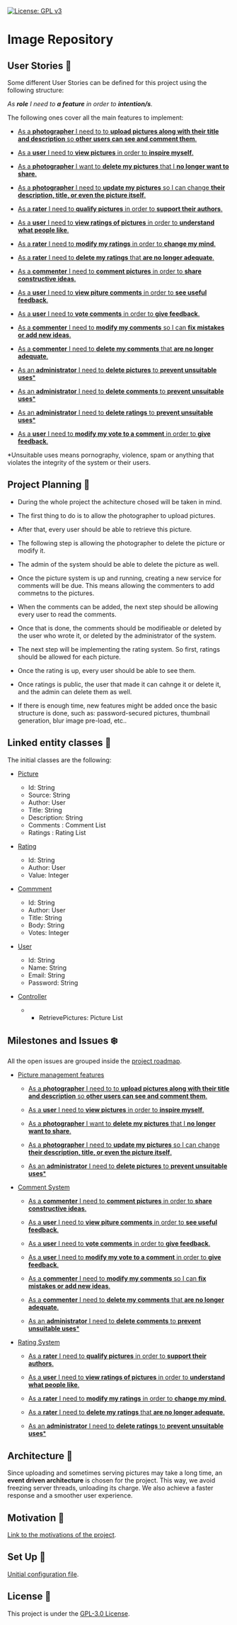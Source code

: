 [![License: GPL v3](https://img.shields.io/badge/License-GPLv3-blue.svg)](https://www.gnu.org/licenses/gpl-3.0)

# Image Repository

## User Stories :eyes:

Some different User Stories can be defined for this project using the following structure:

_As **role** I need to **a feature** in order to **intention/s**._

The following ones cover all the main features to implement:

* [As a **photographer** I need to to **upload pictures along with their title and description** so **other users can see and comment them**.](https://github.com/GabCas28/Image-Repository/issues/17)

* [As a **user** I need to **view pictures** in order to **inspire myself**.](https://github.com/GabCas28/Image-Repository/issues/18)

* [As a **photographer** I want to **delete my pictures** that I **no longer want to share**.](https://github.com/GabCas28/Image-Repository/issues/19)

* [As a **photographer** I need to **update my pictures** so I can change **their description, title, or even the picture itself**.](https://github.com/GabCas28/Image-Repository/issues/20)

* [As a **rater** I need to **qualify pictures** in order to **support their authors**.](https://github.com/GabCas28/Image-Repository/issues/21)

* [As a **user** I need to **view ratings of pictures** in order to **understand what people like**.](https://github.com/GabCas28/Image-Repository/issues22)

* [As a **rater** I need to **modify my ratings** in order to **change my mind**.](https://github.com/GabCas28/Image-Repository/issues/23)

* [As a **rater** I need to **delete my ratings** that **are no longer adequate**.](https://github.com/GabCas28/Image-Repository/issues/24)

* [As a **commenter** I need to **comment pictures** in order to **share constructive ideas**.](https://github.com/GabCas28/Image-Repository/issues/25)

* [As a **user** I need to **view piture comments** in order to **see useful feedback**.](https://github.com/GabCas28/Image-Repository/issues/26)

* [As a **user** I need to **vote comments** in order to **give feedback**.](https://github.com/GabCas28/Image-Repository/issues/27)

* [As a **commenter** I need to **modify my comments** so I can **fix mistakes or add new ideas**.](https://github.com/GabCas28/Image-Repository/issues/28)

* [As a **commenter** I need to **delete my comments** that **are no longer adequate**.](https://github.com/GabCas28/Image-Repository/issues/29)

* [As an **administrator** I need to **delete pictures** to **prevent unsuitable uses***](https://github.com/GabCas28/Image-Repository/issues/30)

* [As an **administrator** I need to **delete comments** to **prevent unsuitable uses***](https://github.com/GabCas28/Image-Repository/issues/31)

* [As an **administrator** I need to **delete ratings** to **prevent unsuitable uses***](https://github.com/GabCas28/Image-Repository/issues/32)

* [As a **user** I need to **modify my vote to a comment** in order to **give feedback**.](https://github.com/GabCas28/Image-Repository/issues/33)

*Unsuitable uses means pornography, violence, spam or anything that violates the integrity of the system or their users.

## Project Planning :crystal_ball:

* During the whole project the achitecture chosed will be taken in mind.

* The first thing to do is to allow the photographer to upload pictures.

* After that, every user should be able to retrieve this picture.

* The following step is allowing the photographer to delete the picture or modify it.

* The admin of the system should be able to delete the picture as well. 

* Once the picture system is up and running, creating a new service for comments will be due. This means allowing the commenters to add commetns to the pictures.

* When the comments can be added, the next step should be allowing every user to read the comments.

* Once that is done, the comments should be modifieable or deleted by the user who wrote it, or deleted by the administrator of the system.

* The next step will be implementing the rating system. So first, ratings should be allowed for each picture.

* Once the rating is up, every user should be able to see them.

* Once ratings is public, the user that made it can cahnge it or delete it, and the admin can delete them as well.

* If there is enough time, new features might be added once the basic structure is done, such as: password-secured pictures, thumbnail generation, blur image pre-load, etc..

## Linked entity classes :link:

The initial classes are the following:

* [Picture](./src/Picture.ts)
  * Id: String
  * Source: String
  * Author: User
  * Title: String
  * Description: String
  * Comments : Comment List
  * Ratings : Rating List
  
* [Rating](./src/Rating.ts)
  * Id: String
  * Author: User
  * Value: Integer
  
* [Commment](./src/Comment.ts)
  * Id: String
  * Author: User
  * Title: String
  * Body: String
  * Votes: Integer
 
* [User](./src/User.ts)
  * Id: String
  * Name: String
  * Email: String
  * Password: String
 
* [Controller](./src/Controller.ts)
  * - RetrievePictures: Picture List

  
## Milestones and Issues :snowflake:

All the open issues are grouped inside the [project roadmap](https://github.com/GabCas28/Image-Repository/projects/1).
  
* [Picture management features](https://github.com/GabCas28/Image-Repository/milestone/4)

  * [As a **photographer** I need to to **upload pictures along with their title and description** so **other users can see and comment them**.](https://github.com/GabCas28/Image-Repository/issues/17)

  * [As a **user** I need to **view pictures** in order to **inspire myself**.](https://github.com/GabCas28/Image-Repository/issues/18)

  * [As a **photographer** I want to **delete my pictures** that I **no longer want to share**.](https://github.com/GabCas28/Image-Repository/issues/19)

  * [As a **photographer** I need to **update my pictures** so I can change **their description, title, or even the picture itself**.](https://github.com/GabCas28/Image-Repository/issues/20)
  
  * [As an **administrator** I need to **delete pictures** to **prevent unsuitable uses***](https://github.com/GabCas28/Image-Repository/issues/30)

* [Comment System](https://github.com/GabCas28/Image-Repository/milestone/5)

  * [As a **commenter** I need to **comment pictures** in order to **share constructive ideas**.](https://github.com/GabCas28/Image-Repository/issues/25)

  * [As a **user** I need to **view piture comments** in order to **see useful feedback**.](https://github.com/GabCas28/Image-Repository/issues/26)

  * [As a **user** I need to **vote comments** in order to **give feedback**.](https://github.com/GabCas28/Image-Repository/issues/27)
  
  * [As a **user** I need to **modify my vote to a comment** in order to **give feedback**.](https://github.com/GabCas28/Image-Repository/issues/33)

  * [As a **commenter** I need to **modify my comments** so I can **fix mistakes or add new ideas**.](https://github.com/GabCas28/Image-Repository/issues/28)

  * [As a **commenter** I need to **delete my comments** that **are no longer adequate**.](https://github.com/GabCas28/Image-Repository/issues/29)
  
  * [As an **administrator** I need to **delete comments** to **prevent unsuitable uses***](https://github.com/GabCas28/Image-Repository/issues/31)

* [Rating System](https://github.com/GabCas28/Image-Repository/milestone/6)

  * [As a **rater** I need to **qualify pictures** in order to **support their authors**.](https://github.com/GabCas28/Image-Repository/issues/21)

  * [As a **user** I need to **view ratings of pictures** in order to **understand what people like**.](https://github.com/GabCas28/Image-Repository/issues22)

  * [As a **rater** I need to **modify my ratings** in order to **change my mind**.](https://github.com/GabCas28/Image-Repository/issues/23)

  * [As a **rater** I need to **delete my ratings** that **are no longer adequate**.](https://github.com/GabCas28/Image-Repository/issues/24)
  
  * [As an **administrator** I need to **delete ratings** to **prevent unsuitable uses***](https://github.com/GabCas28/Image-Repository/issues/32)


## Architecture :european_castle:

Since uploading and sometimes serving pictures may take a long time, an **event driven architecture** is chosen for the project.
This way, we avoid freezing server threads, unloading its charge. We also achieve a faster response and a smoother user experience.


## Motivation 📖

[Link to the motivations of the project](/doc/Motivation.md).

## Set Up 🚀

[Unitial configuration file](/doc/Initial%20Set-Up.md).

## License 📄

This project is under the [GPL-3.0 License](LICENSE.md).
